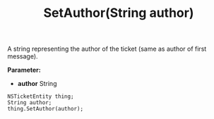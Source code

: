 ﻿---
uid: crmscript_ref_NSTicketEntity_SetAuthor
title: SetAuthor(String author)
intellisense: NSTicketEntity.SetAuthor
keywords: NSTicketEntity, GetAuthor
so.topic: reference
---

A string representing the author of the ticket (same as author of first message).

**Parameter:** 
 - **author** String

```crmscript
NSTicketEntity thing;
String author;
thing.SetAuthor(author);
```


